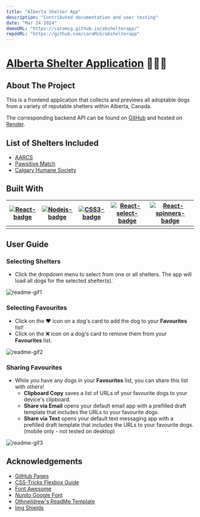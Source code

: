 ```yaml
---
title: "Alberta Shelter App"
description: "Contributed documentation and user testing"
date: "Mar 24 2024"
demoURL: "https://caramcg.github.io/abshelterapp/"
repoURL: "https://github.com/caraMcG/abshelterapp"
---
```


# [Alberta Shelter Application](https://caramcg.github.io/abshelterapp/) 🐶🐾🍁


## About The Project

This is a frontend application that collects and previews all adoptable dogs from a variety of reputable shelters within Alberta, Canada. 

The corresponding backend API can be found on [GitHub](https://github.com/caraMcG/CalgaryShelterAPI) and hosted on [Render](https://abshelterapi.onrender.com/).

## List of Shelters Included

* [AARCS](https://aarcs.ca/)
* [Pawsitive Match](https://pawsitivematch.org/)
* [Calgary Humane Society](https://www.calgaryhumane.ca/)

## Built With

| [![React-badge]][React-url] | [![Nodejs-badge]][Nodejs-url] | [![CSS3-badge]][CSS3-url] | [![React-select-badge]][React-select-url] | [![React-spinners-badge]][React-spinners-url] |
|--|--|--|--|--|
|  |  |  |  |  |

## User Guide

### Selecting Shelters

* Click the dropdown menu to select from one or all shelters. The app will load all dogs for the selected shelter(s).
  
![readme-gif1](https://github.com/katewar/abshelterapp/assets/164546224/39e8c92b-7849-47e2-a167-6cd9fbc655d5)

### Selecting Favourites

* Click on the ❤️ icon on a dog's card to add the dog to your **Favourites** list!
* Click on the ❌ icon on a dog's card to remove them from your **Favourites** list.
  
![readme-gif2](https://github.com/katewar/abshelterapp/assets/164546224/b7ee4dfd-d5c6-421a-bc3a-587a9be10d4c)

### Sharing Favourites

* While you have any dogs in your **Favourites** list, you can share this list with others!
    * **Clipboard Copy** saves a list of URLs of your favourite dogs to your device's clipboard.
    * **Share via Email** opens your default email app with a prefilled draft template that includes the URLs to your favourite dogs.
    * **Share via Text** opens your default text messaging app with a prefilled draft template that includes the URLs to your favourite dogs. (mobile only - not tested on desktop)

![readme-gif3](https://github.com/katewar/abshelterapp/assets/164546224/34a9e014-55a1-47d0-8e23-e14184adf084)

## Acknowledgements 

* [GitHub Pages](https://pages.github.com)
* [CSS-Tricks Flexbox Guide](https://css-tricks.com/snippets/css/a-guide-to-flexbox/#aa-flexbox-properties)
* [Font Awesome](https://fontawesome.com)
* [*Nunito* Google Font](https://fonts.google.com/specimen/Nunito)
* [Othneildrew's ReadMe Template](https://github.com/othneildrew/Best-README-Template)
* [Img Shields](https://shields.io)

<!-- MARKDOWN LINKS & IMAGES -->
<!-- https://www.markdownguide.org/basic-syntax/#reference-style-links -->
[React-badge]: https://img.shields.io/badge/React-20232A?style=for-the-badge&logo=react&logoColor=61DAFB
[React-url]: https://reactjs.org/
[Nodejs-badge]: https://img.shields.io/badge/Node.js-20232A?style=for-the-badge&logo=nodedotjs&logoColor=339933
[Nodejs-url]: https://nodejs.org/
[CSS3-badge]: https://img.shields.io/badge/CSS3-20232A?style=for-the-badge&logo=css3&logoColor=1572B6
[CSS3-url]: https://www.w3.org/TR/css-2023/
[React-select-badge]: https://img.shields.io/badge/react--select-20232A?style=for-the-badge&logo=npm&logoColor=CB3837
[React-select-url]: https://www.npmjs.com/package/react-select
[React-spinners-badge]: https://img.shields.io/badge/react--spinners-20232A?style=for-the-badge&logo=npm&logoColor=CB3837
[React-spinners-url]: https://www.npmjs.com/package/react-spinners

